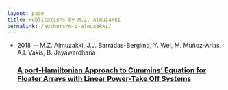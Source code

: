 ```yaml
---
layout: page
title: Publications by M.Z. Almuzakki
permalink: /authors/m-z-almuzakki/
---
```


<ul class="post-list">
<li><span class='post-meta'>2018 -- M.Z. Almuzakki, J.J. Barradas-Berglind, Y. Wei, M. Muñoz-Arias, A.I. Vakis, B. Jayawardhana</span><h3><a class='post-link' href='../../a-port-hamiltonian-approach-to-cummins-equation-for-floater-arrays-with-linear-power-take-off-systems'>A port-Hamiltonian Approach to Cummins’ Equation for Floater Arrays with Linear Power-Take Off Systems</a></h3></li>

</ul>
